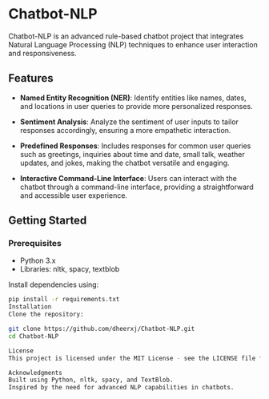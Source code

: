 # Chatbot-NLP

Chatbot-NLP is an advanced rule-based chatbot project that integrates Natural Language Processing (NLP) techniques to enhance user interaction and responsiveness.

## Features

- **Named Entity Recognition (NER)**: Identify entities like names, dates, and locations in user queries to provide more personalized responses.
  
- **Sentiment Analysis**: Analyze the sentiment of user inputs to tailor responses accordingly, ensuring a more empathetic interaction.
  
- **Predefined Responses**: Includes responses for common user queries such as greetings, inquiries about time and date, small talk, weather updates, and jokes, making the chatbot versatile and engaging.
  
- **Interactive Command-Line Interface**: Users can interact with the chatbot through a command-line interface, providing a straightforward and accessible user experience.

## Getting Started

### Prerequisites

- Python 3.x
- Libraries: nltk, spacy, textblob

Install dependencies using:
```bash
pip install -r requirements.txt
Installation
Clone the repository:

git clone https://github.com/dheerxj/Chatbot-NLP.git
cd Chatbot-NLP

License
This project is licensed under the MIT License - see the LICENSE file for details.

Acknowledgments
Built using Python, nltk, spacy, and TextBlob.
Inspired by the need for advanced NLP capabilities in chatbots.
